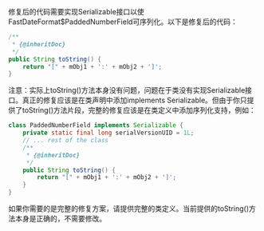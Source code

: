 修复后的代码需要实现Serializable接口以使FastDateFormat$PaddedNumberField可序列化。以下是修复后的代码：

```java
/**
 * {@inheritDoc}
 */
public String toString() {
    return "[" + mObj1 + ':' + mObj2 + ']';
}
```

注意：实际上toString()方法本身没有问题，问题在于类没有实现Serializable接口。真正的修复应该是在类声明中添加implements Serializable。但由于你只提供了toString()方法片段，完整的修复应该是在类定义中添加序列化支持，例如：

```java
class PaddedNumberField implements Serializable {
    private static final long serialVersionUID = 1L;
    // ... rest of the class
    /**
     * {@inheritDoc}
     */
    public String toString() {
        return "[" + mObj1 + ':' + mObj2 + ']';
    }
}
```

如果你需要的是完整的修复方案，请提供完整的类定义。当前提供的toString()方法本身是正确的，不需要修改。